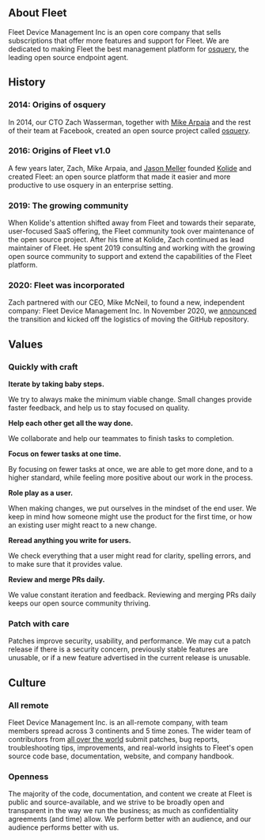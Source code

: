 
## About Fleet

Fleet Device Management Inc is an open core company that sells subscriptions that offer more features and support for Fleet.
We are dedicated to making Fleet the best management platform for [osquery](https://osquery.io), the leading open source endpoint agent.

## History

### 2014: Origins of osquery
In 2014, our CTO Zach Wasserman, together with [Mike Arpaia](https://twitter.com/mikearpaia/status/1357455391588839424) and the rest of their team at Facebook, created an open source project called [osquery](https://osquery.io).

### 2016: Origins of Fleet v1.0
A few years later, Zach, Mike Arpaia, and [Jason Meller](https://honest.security) founded [Kolide](https://kolide.com) and created Fleet: an open source platform that made it easier and more productive to use osquery in an enterprise setting.

### 2019: The growing community
When Kolide's attention shifted away from Fleet and towards their separate, user-focused SaaS offering, the Fleet community took over maintenance of the open source project. After his time at Kolide, Zach continued as lead maintainer of Fleet.  He spent 2019 consulting and working with the growing open source community to support and extend the capabilities of the Fleet platform.

### 2020: Fleet was incorporated
Zach partnered with our CEO, Mike McNeil, to found a new, independent company: Fleet Device Management Inc.  In November 2020, we [announced](https://medium.com/fleetdm/a-new-fleet-d4096c7de978) the transition and kicked off the logistics of moving the GitHub repository.

## Values

### Quickly with craft

**Iterate by taking baby steps.** 

We try to always make the minimum viable change. Small changes provide faster feedback, and help us to stay focused on quality. 

**Help each other get all the way done.** 

We collaborate and help our teammates to finish tasks to completion. 

**Focus on fewer tasks at one time.** 

By focusing on fewer tasks at once, we are able to get more done, and to a higher standard, while feeling more positive about our work in the process. 

**Role play as a user.**

When making changes, we put ourselves in the mindset of the end user. We keep in mind how someone might use the product for the first time, or how an existing user might react to a new change.

**Reread anything you write for users.** 

We check everything that a user might read for clarity, spelling errors, and to make sure that it provides value.

**Review and merge PRs daily.** 

We value constant iteration and feedback. Reviewing and merging PRs daily keeps our open source community thriving.

### Patch with care

Patches improve security, usability, and performance. We may cut a patch release if there is a security concern, previously stable features are unusable, or if a new feature advertised in the current release is unusable.


## Culture

### All remote
Fleet Device Management Inc. is an all-remote company, with team members spread across 3 continents and 5 time zones.  The wider team of contributors from [all over the world](https://github.com/fleetdm/fleet/graphs/contributors) submit patches, bug reports, troubleshooting tips, improvements, and real-world insights to Fleet's open source code base, documentation, website, and company handbook.

### Openness
The majority of the code, documentation, and content we create at Fleet is public and source-available, and we strive to be broadly open and transparent in the way we run the business; as much as confidentiality agreements (and time) allow.  We perform better with an audience, and our audience performs better with us.

<meta name="maintainedBy" value="mike-j-thomas">